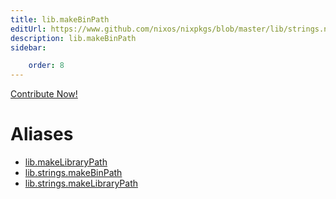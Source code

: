 ```yaml
---
title: lib.makeBinPath
editUrl: https://www.github.com/nixos/nixpkgs/blob/master/lib/strings.nix#L264C5
description: lib.makeBinPath
sidebar:

    order: 8
---
```


<a href="https://www.github.com/nixos/nixpkgs/blob/master/lib/strings.nix#L264C5">Contribute Now!</a>


# Aliases

- [lib.makeLibraryPath](/reference/libmakeLibraryPath)
- [lib.strings.makeBinPath](/reference/libstrings.makeBinPath)
- [lib.strings.makeLibraryPath](/reference/libstrings.makeLibraryPath)


